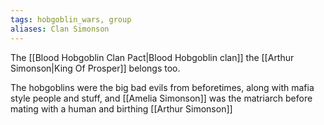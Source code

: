 ```yaml
---
tags: hobgoblin_wars, group
aliases: Clan Simonson
---
```


The [[Blood Hobgoblin Clan Pact|Blood Hobgoblin clan]] the [[Arthur Simonson|King Of Prosper]] belongs too.

The hobgoblins were the big bad evils from beforetimes, along with mafia style people and stuff, and [[Amelia Simonson]] was the matriarch before mating with a human and birthing [[Arthur Simonson]]